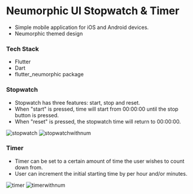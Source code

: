# Neumorphic UI Stopwatch & Timer
* Simple mobile application for iOS and Android devices.
* Neumorphic themed design

### Tech Stack
* Flutter
* Dart
* flutter_neumorphic package


### Stopwatch

* Stopwatch has three features: start, stop and reset.
* When "start" is pressed, time will start from 00:00:00 until the stop button is pressed.
* When "reset" is pressed, the stopwatch time will return to 00:00:00.

![stopwatch](https://user-images.githubusercontent.com/35230852/85907593-dd27c480-b7c6-11ea-9e84-fd8b51b4d509.png)
![stopwatchwithnum](https://user-images.githubusercontent.com/35230852/85907595-def18800-b7c6-11ea-8f42-1fa805d0c0c8.png)


### Timer

* Timer can be set to a certain amount of time the user wishes to count down from.
* User can increment the initial starting time by per hour and/or minutes.

![timer](https://user-images.githubusercontent.com/35230852/85907581-d0a36c00-b7c6-11ea-831a-5e04ac98324b.png)
![timerwithnum](https://user-images.githubusercontent.com/35230852/85907589-dac56a80-b7c6-11ea-880e-9b7c28e702f4.png)
